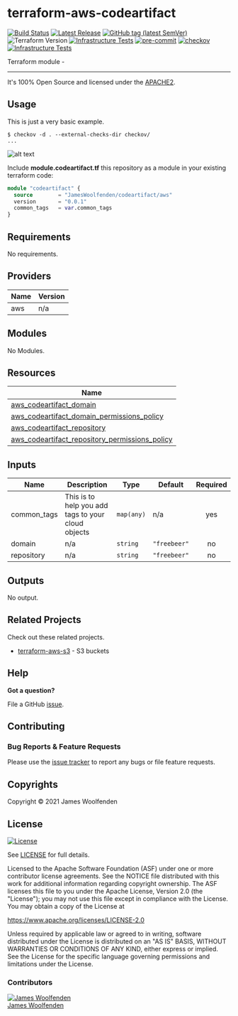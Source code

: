 # terraform-aws-codeartifact

[![Build Status](https://github.com/JamesWoolfenden/terraform-aws-codeartifact/workflows/Verify%20and%20Bump/badge.svg?branch=master)](https://github.com/JamesWoolfenden/terraform-aws-codeartifact)
[![Latest Release](https://img.shields.io/github/release/JamesWoolfenden/terraform-aws-codeartifact.svg)](https://github.com/JamesWoolfenden/terraform-aws-codeartifact/releases/latest)
[![GitHub tag (latest SemVer)](https://img.shields.io/github/tag/JamesWoolfenden/terraform-aws-codeartifact.svg?label=latest)](https://github.com/JamesWoolfenden/terraform-aws-codeartifact/releases/latest)
![Terraform Version](https://img.shields.io/badge/tf-%3E%3D0.14.0-blue.svg)
[![Infrastructure Tests](https://www.bridgecrew.cloud/badges/github/JamesWoolfenden/terraform-aws-codeartifact/cis_aws)](https://www.bridgecrew.cloud/link/badge?vcs=github&fullRepo=JamesWoolfenden%2Fterraform-aws-codeartifact&benchmark=CIS+AWS+V1.2)
[![pre-commit](https://img.shields.io/badge/pre--commit-enabled-brightgreen?logo=pre-commit&logoColor=white)](https://github.com/pre-commit/pre-commit)
[![checkov](https://img.shields.io/badge/checkov-verified-brightgreen)](https://www.checkov.io/)
[![Infrastructure Tests](https://www.bridgecrew.cloud/badges/github/jameswoolfenden/terraform-aws-codeartifact/general)](https://www.bridgecrew.cloud/link/badge?vcs=github&fullRepo=JamesWoolfenden%2Fterraform-aws-codeartifact&benchmark=INFRASTRUCTURE+SECURITY)

Terraform module -

---

It's 100% Open Source and licensed under the [APACHE2](LICENSE).

## Usage

This is just a very basic example.

```cli
$ checkov -d . --external-checks-dir checkov/
...
```

![alt text](./diagram/codeartifact.png)

Include **module.codeartifact.tf** this repository as a module in your existing terraform code:

```terraform
module "codeartifact" {
  source        = "JamesWoolfenden/codeartifact/aws"
  version       = "0.0.1"
  common_tags   = var.common_tags
}
```

<!-- BEGINNING OF PRE-COMMIT-TERRAFORM DOCS HOOK -->
## Requirements

No requirements.

## Providers

| Name | Version |
|------|---------|
| aws | n/a |

## Modules

No Modules.

## Resources

| Name |
|------|
| [aws_codeartifact_domain](https://registry.terraform.io/providers/hashicorp/aws/latest/docs/resources/codeartifact_domain) |
| [aws_codeartifact_domain_permissions_policy](https://registry.terraform.io/providers/hashicorp/aws/latest/docs/resources/codeartifact_domain_permissions_policy) |
| [aws_codeartifact_repository](https://registry.terraform.io/providers/hashicorp/aws/latest/docs/resources/codeartifact_repository) |
| [aws_codeartifact_repository_permissions_policy](https://registry.terraform.io/providers/hashicorp/aws/latest/docs/resources/codeartifact_repository_permissions_policy) |

## Inputs

| Name | Description | Type | Default | Required |
|------|-------------|------|---------|:--------:|
| common\_tags | This is to help you add tags to your cloud objects | `map(any)` | n/a | yes |
| domain | n/a | `string` | `"freebeer"` | no |
| repository | n/a | `string` | `"freebeer"` | no |

## Outputs

No output.
<!-- END OF PRE-COMMIT-TERRAFORM DOCS HOOK -->

## Related Projects

Check out these related projects.

- [terraform-aws-s3](https://github.com/jameswoolfenden/terraform-aws-s3) - S3 buckets

## Help

**Got a question?**

File a GitHub [issue](https://github.com/JamesWoolfenden/terraform-aws-codeartifact/issues).

## Contributing

### Bug Reports & Feature Requests

Please use the [issue tracker](https://github.com/JamesWoolfenden/terraform-aws-codeartifact/issues) to report any bugs or file feature requests.

## Copyrights

Copyright © 2021 James Woolfenden

## License

[![License](https://img.shields.io/badge/License-Apache%202.0-blue.svg)](https://opensource.org/licenses/Apache-2.0)

See [LICENSE](LICENSE) for full details.

Licensed to the Apache Software Foundation (ASF) under one
or more contributor license agreements. See the NOTICE file
distributed with this work for additional information
regarding copyright ownership. The ASF licenses this file
to you under the Apache License, Version 2.0 (the
"License"); you may not use this file except in compliance
with the License. You may obtain a copy of the License at

<https://www.apache.org/licenses/LICENSE-2.0>

Unless required by applicable law or agreed to in writing,
software distributed under the License is distributed on an
"AS IS" BASIS, WITHOUT WARRANTIES OR CONDITIONS OF ANY
KIND, either express or implied. See the License for the
specific language governing permissions and limitations
under the License.

### Contributors

[![James Woolfenden][jameswoolfenden_avatar]][jameswoolfenden_homepage]<br/>[James Woolfenden][jameswoolfenden_homepage]

[jameswoolfenden_homepage]: https://github.com/jameswoolfenden
[jameswoolfenden_avatar]: https://github.com/jameswoolfenden.png?size=150
[github]: https://github.com/jameswoolfenden
[linkedin]: https://www.linkedin.com/in/jameswoolfenden/
[twitter]: https://twitter.com/JimWoolfenden
[share_twitter]: https://twitter.com/intent/tweet/?text=terraform-aws-codeartifact&url=https://github.com/JamesWoolfenden/terraform-aws-codeartifact
[share_linkedin]: https://www.linkedin.com/shareArticle?mini=true&title=terraform-aws-codeartifact&url=https://github.com/JamesWoolfenden/terraform-aws-codeartifact
[share_reddit]: https://reddit.com/submit/?url=https://github.com/JamesWoolfenden/terraform-aws-codeartifact
[share_facebook]: https://facebook.com/sharer/sharer.php?u=https://github.com/JamesWoolfenden/terraform-aws-codeartifact
[share_email]: mailto:?subject=terraform-aws-codeartifact&body=https://github.com/JamesWoolfenden/terraform-aws-codeartifact
